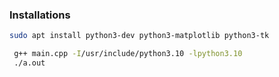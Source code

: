 ### Installations
```sh
sudo apt install python3-dev python3-matplotlib python3-tk
```

```sh
 g++ main.cpp -I/usr/include/python3.10 -lpython3.10
 ./a.out
```
